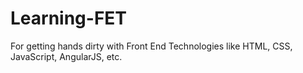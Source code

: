 # Learning-FET
For getting hands dirty with Front End Technologies like HTML, CSS, JavaScript, AngularJS, etc.
